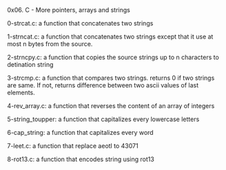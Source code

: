 0x06. C - More pointers, arrays and strings

0-strcat.c: a function that concatenates two strings

1-strncat.c: a function that concatenates two strings except that it use at most n bytes from the source.

2-strncpy.c: a function that copies the source strings up to n characters to detination string

3-strcmp.c: a function that compares two strings. returns 0 if two strings are same. If not, returns difference between two ascii values of last elements.

4-rev_array.c: a function that reverses the content of an array of integers

5-string_toupper: a function that capitalizes every lowercase letters

6-cap_string: a function that capitalizes every word

7-leet.c: a function that replace aeotl to 43071

8-rot13.c: a function that encodes string using rot13